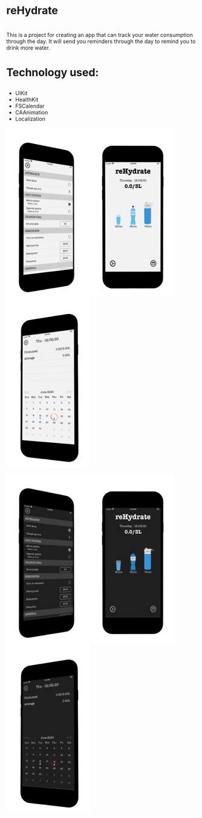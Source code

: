 # reHydrate <h1>

This is a project for creating an app that can track your water consumption through the day. It will send you reminders through the day to remind you to drink more water.

# Technology used: <h2> 
- UIKit
- HealthKit
- FSCalendar
- CAAnimation
- Localization

<a href="url"><img src="/mockups/settings-screen-white-mockup.png" align="center" height="450" width="220"></a> <a href="url"><img src="/mockups/main-screen-white-mockup.png" align="center" height="450" width="220"></a> <a href="url"><img src="/mockups/calendar-screen-white-mockup.png" align="center" height="450" width="220"></a> 

<a href="url"><img src="/mockups/settings-screen-dark-mockup.png" align="center" height="450" width="220"></a> <a href="url"><img src="/mockups/main-screen-dark-mockup.png" align="center" height="450" width="220"></a> <a href="url"><img src="/mockups/calendar-screen-dark-mockup.png" align="center" height="450" width="220"></a> 
